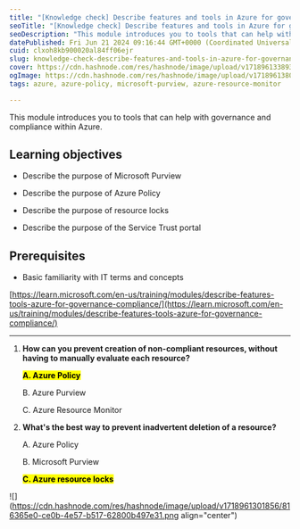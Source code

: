 ```yaml
---
title: "[Knowledge check] Describe features and tools in Azure for governance and compliance"
seoTitle: "[Knowledge check] Describe features and tools in Azure for governance "
seoDescription: "This module introduces you to tools that can help with governance and compliance within Azure."
datePublished: Fri Jun 21 2024 09:16:44 GMT+0000 (Coordinated Universal Time)
cuid: clxoh8kb900020al84ff06ejr
slug: knowledge-check-describe-features-and-tools-in-azure-for-governance-and-compliance
cover: https://cdn.hashnode.com/res/hashnode/image/upload/v1718961338934/d3d946d3-47f9-4f86-bfda-db9e6876bbb9.png
ogImage: https://cdn.hashnode.com/res/hashnode/image/upload/v1718961380273/94b0778c-d8e3-4e21-a543-a971a782c1f5.png
tags: azure, azure-policy, microsoft-purview, azure-resource-monitor

---
```


This module introduces you to tools that can help with governance and compliance within Azure.

## **Learning objectives**

* Describe the purpose of Microsoft Purview
    
* Describe the purpose of Azure Policy
    
* Describe the purpose of resource locks
    
* Describe the purpose of the Service Trust portal
    

## **Prerequisites**

* Basic familiarity with IT terms and concepts
    

[https://learn.microsoft.com/en-us/training/modules/describe-features-tools-azure-for-governance-compliance/](https://learn.microsoft.com/en-us/training/modules/describe-features-tools-azure-for-governance-compliance/)

---

1. **How can you prevent creation of non-compliant resources, without having to manually evaluate each resource?**
    
    **<mark>A. Azure Policy</mark>**
    
    B. Azure Purview
    
    C. Azure Resource Monitor
    
2. **What's the best way to prevent inadvertent deletion of a resource?**
    
    A. Azure Policy
    
    B. Microsoft Purview
    
    **<mark>C. Azure resource locks</mark>**
    

![](https://cdn.hashnode.com/res/hashnode/image/upload/v1718961301856/816365e0-ce0b-4e57-b517-62800b497e31.png align="center")